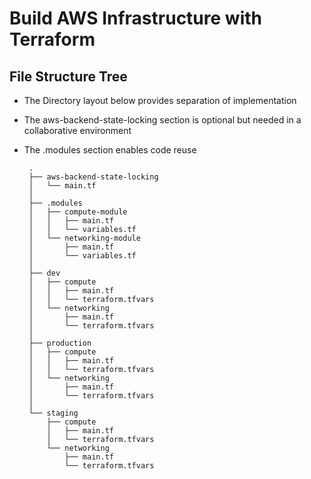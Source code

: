 # Build AWS Infrastructure with Terraform

## File Structure Tree

- The Directory layout below provides separation of implementation
- The aws-backend-state-locking section is optional but needed in a collaborative environment
- The .modules section enables code reuse

       .
       ├── aws-backend-state-locking
       │   └── main.tf
       │
       ├── .modules
       │   ├── compute-module
       │   │   ├── main.tf
       │   │   └── variables.tf
       │   └── networking-module
       │       ├── main.tf
       │       └── variables.tf
       │
       ├── dev
       │   ├── compute
       │   │   ├── main.tf
       │   │   └── terraform.tfvars
       │   └── networking
       │       ├── main.tf
       │       └── terraform.tfvars
       │
       ├── production
       │   ├── compute
       │   │   ├── main.tf
       │   │   └── terraform.tfvars
       │   └── networking
       │       ├── main.tf
       │       └── terraform.tfvars
       │
       └── staging
           ├── compute
           │   ├── main.tf
           │   └── terraform.tfvars
           └── networking
               ├── main.tf
               └── terraform.tfvars

